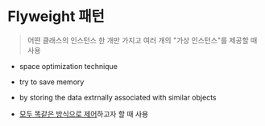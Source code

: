 # Flyweight 패턴
> 어떤 클래스의 인스턴스 한 개만 가지고 여러 개의 "가상 인스턴스"를 제공할 때 사용

- space optimization technique
- try to save memory
- by storing the data extrnally associated with similar objects

- <u>모두 똑같은 방식으로 제어</u>하고자 할 때 사용